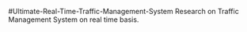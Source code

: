 #Ultimate-Real-Time-Traffic-Management-System
Research on Traffic Management System on real time basis.
